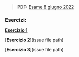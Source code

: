 > **PDF:** [Esame 8 giugno 2022](/Esami/2022/esameGiugno8_conSol.pdf)

### Esercizi:

[**Esercizio 1**](/../../issues/24)

[**Esercizio 2**](issue file path)

[**Esercizio 3**](issue file path)

